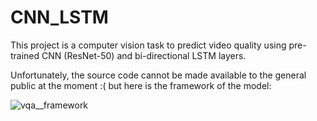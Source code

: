# CNN_LSTM

This project is a computer vision task to predict video quality using pre-trained CNN (ResNet-50) and bi-directional LSTM layers.

Unfortunately, the source code cannot be made available to the general public at the moment :( but here is the framework of the model:


![vqa__framework](https://user-images.githubusercontent.com/74469162/177661998-916e6f94-c855-41a2-b15e-f9b6cb6176ef.png)
